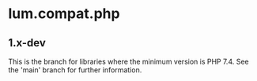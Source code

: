 # lum.compat.php

## 1.x-dev

This is the branch for libraries where the minimum version is PHP 7.4.
See the 'main' branch for further information.


